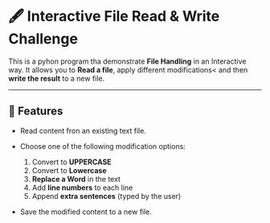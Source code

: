 # 🖋️ Interactive File Read & Write Challenge

This is a pyhon program tha demonstrate **File Handling** in an Interactive way. It allows you to **Read a file**, apply different modifications< and then **write the result** to a new file.

---

## 🚀 Features
- Read content fron an existing text file.
- Choose one of the following modification options:
  1. Convert to **UPPERCASE**
  2. Convert to **Lowercase**
  3. **Replace a Word** in the text
  4. Add **line numbers** to each line
  5. Append **extra sentences** (typed by the user)

- Save the modified content to a new file.
